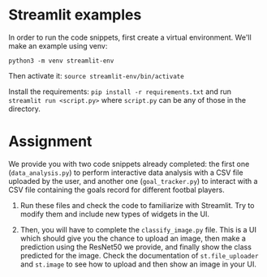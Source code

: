 # Streamlit examples

In order to run the code snippets, first create a virtual environment. We'll make an example using venv:

`python3 -m venv streamlit-env`

Then activate it: `source streamlit-env/bin/activate`

Install the requirements: `pip install -r requirements.txt` and run `streamlit run <script.py>` where `script.py` can be any of those in the directory.

# Assignment

We provide you with two code snippets already completed: the first one (`data_analysis.py`) to perform interactive data analysis with a CSV file uploaded by the user, and another one (`goal_tracker.py`) to interact with a CSV file containing the goals record for different footbal players.

1. Run these files and check the code to familiarize with Streamlit. Try to modify them and include new types of widgets in the UI.

2. Then, you will have to complete the `classify_image.py` file. This is a UI which should give you the chance to upload an image, then make a prediction using the ResNet50 we provide, and finally show the class predicted for the image. Check the documentation of `st.file_uploader` and `st.image` to see how to upload and then show an image in your UI.

